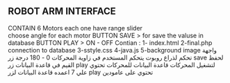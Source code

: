 ROBOT ARM INTERFACE 
--------------------

CONTAIN 6 Motors each one have range slider  
choose angle for each motor
BUTTON SAVE > for save the valuse in database 
BUTTON PLAY > ON - OFF
Contian : 
1- index.html
2-final.php 
connection to database 
3-sstyle.css
4-java.js 
5-background image 
واجهة تحكم لذراع روبوت يتحكم المستخدم في زاوية المحركات 0 - 180 درجة 
زر save لحفظ القيم في قاعدة البيانات 
زر play لتشغيل المحركات 
قاعدة البيانات للمحركات تحتوي علي 7 اعمده 
قاعدة البيانات لزر play تحتوي على عامودين 



